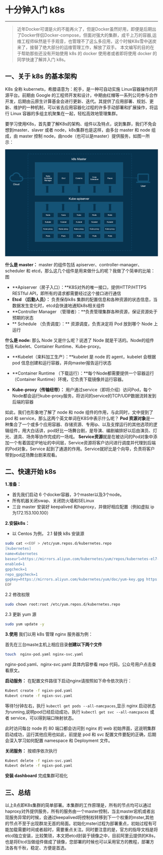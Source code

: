 # 十分钟入门 k8s
---
> 近年Docker可谓是火的不能再火了，但是Docker虽然好用，即便是后期出了Docker伴侣Docker-compose，但面对强大的集群，成千上万的容器,运维工程师纵然是千手观音，也管理不了这么多应用，这个时候K8s雪中送炭来了，接替了绝大部分的运维管理工作，解放了双手。
> 本文编写的目的在于帮助那些还没有开始使用 k8s 的 docker 使用者或者即将使用 docker 的同学快速了解并入门 k8s。


## 一、关于 k8s 的基本架构
K8s 全称 kubernets，希腊语意为：舵手，是一种可自动实施 Linux容器操作的开源平台。前期由 Google 的工程师开发和设计，中期由红帽等一系列公司参与合作开发，后期由云原生计算基金会进行更新、迭代。其提供了应用部署、规划、更新、维护的一种机制，可以省去应用容器化过程的许多手动部署和扩展操作，将运行 Linux 容器的多组主机聚集在一起，轻松高效地管理集群。

要学习使用K8s，首先要了解K8s的架构、组件以及特点，说到集群，我们不免会想到master、slaver 或者 node，k8s集群也是这样，由多台 master 和 node 组成，由 master 控制 node，由node（也可以是master）提供服务，如图一所示：

![1.jpg](images/1.jpg)

**什么是 master：**
master 的组件包括 apiserver、controller-manager、scheduler 和 etcd，那么这几个组件是用来做什么的呢？我做了个简单的比喻： 
图
* **Apiserver（房子入口）：**K8S对外的唯一接口，提供HTTP/HTTPS RESTful API，即所有的请求都需要经过这个接口进行通信
* **Etcd （后勤人员）：** 负责保存k8s 集群的配置信息和各种资源的状态信息，当数据发生变化时，etcd会快速地通知k8s相关组件 
* **Controller Manager （管理者）：**负责管理集群各种资源，保证资源处于预期的状态
* ** Schedule （负责调度）：** 资源调度，负责决定将 Pod 放到哪个 Node 上运行
 
**什么是 node:**
那么 Node 又是什么呢？说透了 Node 就是干活的。Node的组件包括 Kubelet、Container Runtime、Kube-proxy。

* **Kubelet（来料加工生产）：**kubelet 是 node 的 agent，kubelet 会根据 pod 信息创建和运行容器，并向master报告运行状态
* **Container Runtime （下载运行）：**每个Node都需要提供一个容器运行（Container Runtime）环境，它负责下载镜像并运行容器。

* **Kube-proxy（传输纽带）：** 用户通过service（即将介绍）访问Pod，每个Node都会运行kube-proxy服务，将访问的service的TCP/UDP数据流转发到后端的容器

如此，我们也形象地了解了 node 和 node 组件的作用，与此同时，文中提到了 pod 和 service，那么这两个英文单词在K8S中表示什么呢？
**Pod 资源对象**是一种集合了一个或多个应用容器、存储资源、专用ip、以及支撑运行的其他选项的逻辑组件，用大白话讲，pod好比一场舞台剧，是导演、编剧编排好以后由演员、灯光、道具、场务等协作完成的一场戏。
**Service资源**就是在被访问的Pod对象中添加一个有着固定IP地址的中间层，Service资源将客户访问进行调度并代理到后端的Pod对象，Service 起到了通道的作用。Service就好比是个向导，负责将客户带到pod这场舞台剧来观看。

## 二、快速开始 k8s
**1.准备：**
*  首先我们启动 6 个docker容器，3个master以及3个node。
* 所有机器关闭swap、关闭防火墙和SELinux
* 三台 master 安装好 keepalived 和haproxy，并做好相应配置（例如虚拟 ip 为172.153.100.100）

**2.安装k8s：**
* 以 Centos 为例，
2.1 替换 k8s 安装源
```sh
sudo cat <<EOF > /etc/yum.repos.d/kubernetes.repo
[kubernetes]
name=Kubernetes
baseurl=https://mirrors.aliyun.com/kubernetes/yum/repos/kubernetes-el7-x86_64/
enabled=1
gpgcheck=1
repo_gpgcheck=1
gpgkey=https://mirrors.aliyun.com/kubernetes/yum/doc/yum-key.gpg https://mirrors.aliyun.com/kubernetes/yum/doc/rpm-package-key.gpg
EOF
```
2.2 修改权限
```sh
sudo chown root:root /etc/yum.repos.d/kubernetes.repo
```
2.3 更新 yum 源
```sh
sudo yum update -y
```

**3.使用**
我们以用 k8s 管理 nginx 服务器为例：

首先在三台maste主机上相应目录**创建以下两个文件**
```sh
touch  nginx-pod.yaml nginx-svc.yaml
```
nginx-pod.yaml、nginx-svc.yaml 具体内容参看 repo 代码，公众号用户点击查看原文。

**启动服务：** 在配置文件路径下启动nginx请按照如下命令依次执行： 
```sh
Kubevt create -f ngixn-pod.yaml
Kubevt create -f ngixn-svc.yaml

```
等待1分钟左右，执行 `kubectl get pods --all-namcpaces`,显示 nginx 启动状态为running,说明pod已经启动成功，执行 `kubectl get svc --all-namcpaces` 或者 service，可以得到端口映射状态。

此时访问每台 node 的 80 端口都会访问到 nginx 的 web 初始界面，这说明集群启动成功，运行其他应用也如此，前提是 pod 和 svc 配置文件要配的正确，后期会深入学习如何配置 namespace 和 Deployment 文件。

**关闭服务：** 按顺序依次执行

```sh
Kubevt delete -f ngixn-svc.yaml
Kubevt delete -f ngixn-pod.yaml
```

**安装 dashboard** 完成集群可视化

## 三、总结

以上8点即K8s集群的简单部署。本集群的工作原理是，所有的节点均可以通过haproxy对外提供服务，所有的服务由一个master控制，当主master宕机或者出现服务异常的时候，会通过keepalived将控制权转移到下一个权重的mster,其他的节点不至于出现群龙无首的局面。初始化mster过程为部署重点，初始过程有可能加载需要时间或者超时，需要重点关注。同时要注意的是，官方的指导文档是将etcd独立安装，比较繁琐，本文把etcd封装于镜像之中，目前阿里云提供的K8s，也是将Etcd当做组件做成了镜像，您部署的时候也可以采用官方的教程，部署方法各有千秋，稳定、方便是首选。


